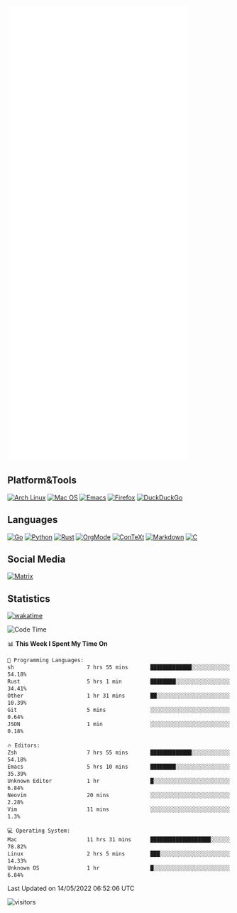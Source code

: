 ![Metrics](https://github.com/SteamedFish/SteamedFish/blob/master/github-metrics.svg)

## Platform&Tools

[![Arch Linux](https://img.shields.io/badge/ArchLinux-1793D1?logo=arch-linux&logoColor=fff&style=flat-square)](https://archlinux.org/)
[![Mac OS](https://img.shields.io/badge/MacOS-000000?style=flat-square&logo=macos&logoColor=F0F0F0)](https://www.apple.com/macos/)
[![Emacs](https://img.shields.io/badge/Emacs-%237F5AB6.svg?&style=flat-square&logo=gnu-emacs&logoColor=white)](https://www.gnu.org/software/emacs/)
[![Firefox](https://img.shields.io/badge/Firefox-FF7139?style=flat-square&logo=Firefox-Browser&logoColor=white)](https://firefox.com/)
[![DuckDuckGo](https://img.shields.io/badge/DuckDuckGo-DE5833?style=flat-square&logo=DuckDuckGo&logoColor=white)](https://duckduckgo.com/)

## Languages

[![Go](https://img.shields.io/badge/Golang-%2300ADD8.svg?style=flat-square&logo=go&logoColor=white)](https://golang.org/)
[![Python](https://img.shields.io/badge/Python-3670A0?style=flat-square&logo=python&logoColor=ffdd54)](https://www.python.org/)
[![Rust](https://img.shields.io/badge/Rust-%23000000.svg?style=flat-square&logo=rust&logoColor=white)](https://www.rust-lang.org/)
[![OrgMode](https://img.shields.io/badge/OrgMode-%23000000.svg?style=flat-square&logo=org&logoColor=white)](https://orgmode.org/)
[![ConTeXt](https://img.shields.io/badge/ConTeXt-%23008080.svg?style=flat-square&logo=latex&logoColor=white)](https://contextgarden.net/)
[![Markdown](https://img.shields.io/badge/MarkDown-%23000000.svg?style=flat-square&logo=markdown&logoColor=white)](https://daringfireball.net/projects/markdown/)
[![C](https://img.shields.io/badge/C-%2300599C.svg?style=flat-square&logo=c&logoColor=white)](https://www.iso.org/standard/74528.html)

## Social Media

[![Matrix](https://img.shields.io/badge/SteamedFish-2CA5E0?style=social&logo=matrix&logoColor=black)](https://matrix.to/#/@i:steamedfish.org)

## Statistics
[![wakatime](https://wakatime.com/badge/user/168280d6-fcf2-4b4f-ad3a-dc4612f35b38.svg)](https://wakatime.com/@168280d6-fcf2-4b4f-ad3a-dc4612f35b38)

<!--START_SECTION:waka-->
![Code Time](http://img.shields.io/badge/Code%20Time-1%2C810%20hrs%2037%20mins-blue)

📊 **This Week I Spent My Time On** 

```text
💬 Programming Languages: 
sh                       7 hrs 55 mins       █████████████░░░░░░░░░░░░   54.18% 
Rust                     5 hrs 1 min         ████████░░░░░░░░░░░░░░░░░   34.41% 
Other                    1 hr 31 mins        ██░░░░░░░░░░░░░░░░░░░░░░░   10.39% 
Git                      5 mins              ░░░░░░░░░░░░░░░░░░░░░░░░░   0.64% 
JSON                     1 min               ░░░░░░░░░░░░░░░░░░░░░░░░░   0.18%

🔥 Editors: 
Zsh                      7 hrs 55 mins       █████████████░░░░░░░░░░░░   54.18% 
Emacs                    5 hrs 10 mins       ████████░░░░░░░░░░░░░░░░░   35.39% 
Unknown Editor           1 hr                █░░░░░░░░░░░░░░░░░░░░░░░░   6.84% 
Neovim                   20 mins             ░░░░░░░░░░░░░░░░░░░░░░░░░   2.28% 
Vim                      11 mins             ░░░░░░░░░░░░░░░░░░░░░░░░░   1.3%

💻 Operating System: 
Mac                      11 hrs 31 mins      ███████████████████░░░░░░   78.82% 
Linux                    2 hrs 5 mins        ███░░░░░░░░░░░░░░░░░░░░░░   14.33% 
Unknown OS               1 hr                █░░░░░░░░░░░░░░░░░░░░░░░░   6.84%

```


 Last Updated on 14/05/2022 06:52:06 UTC
<!--END_SECTION:waka-->

![visitors](https://visitor-badge.laobi.icu/badge?page_id=SteamedFish.SteamedFish)
